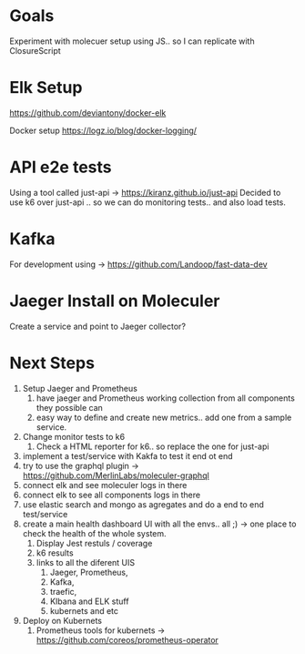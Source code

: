 # Goals
Experiment with molecuer setup using JS.. so I can replicate with ClosureScript

# Elk Setup
https://github.com/deviantony/docker-elk

Docker setup
https://logz.io/blog/docker-logging/


# API e2e tests
Using a tool called just-api -> https://kiranz.github.io/just-api
Decided to use k6 over just-api .. so we can do monitoring tests.. and also load tests.

# Kafka 
For development using -> https://github.com/Landoop/fast-data-dev

# Jaeger Install on Moleculer

Create a service and point to Jaeger collector?


# Next Steps
1) Setup Jaeger and Prometheus
    1) have jaeger and Prometheus working collection from all components they possible can
    2) easy way to define and create new metrics.. add one from a sample service.
2) Change monitor tests to k6
    1) Check a HTML reporter for k6.. so replace the one for just-api
3) implement a test/service with Kakfa to test it end ot end
4) try to use the graphql plugin -> https://github.com/MerlinLabs/moleculer-graphql
5) connect elk and see moleculer logs in there
6) connect elk to see all components logs in there
7) use elastic search and mongo as agregates and do a  end to end test/service 
8) create a main health dashboard UI with all the envs.. all ;) -> one place to check the health of the whole system.
    1) Display Jest restuls / coverage
    2) k6 results
    3) links to all the diferent UIS
        1) Jaeger, Prometheus, 
        2) Kafka, 
        3) traefic, 
        4) KIbana and ELK stuff
        5) kubernets and etc
9)  Deploy on Kubernets
    1)  Prometheus tools for kubernets -> https://github.com/coreos/prometheus-operator